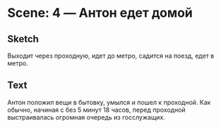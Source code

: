 # Scene: 4 — Антон едет домой

## Sketch

Выходит через проходную, идет до метро, садится на поезд, едет в метро.

## Text

Антон положил вещи в бытовку, умылся и пошел к проходной. Как обычно, начиная с без 5 минут 18 часов, перед проходной выстраивалась огромная очередь из госслужащих.